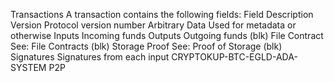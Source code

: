 Transactions
A transaction contains the following fields:
Field Description
Version Protocol version number
Arbitrary Data Used for metadata or otherwise
Inputs Incoming funds
Outputs Outgoing funds (blk)
File Contract See: File Contracts (blk)
Storage Proof See: Proof of Storage (blk)
Signatures Signatures from each input
CRYPTOKUP-BTC-EGLD-ADA-SYSTEM P2P
<!---
 Inputs and Outputs
An output comprises a volume of coins. Each output
has an associated identifier, which is derived from the
transaction that the output appeared in. The ID of
output i in transaction t is defined as:
H(t||“output”||i)
where H is a cryptographic hashing function, and
“output” is a string literal. The block reward and
miner fees have special output IDs, given by:
H(H(Block Header)||“blockreward”)
Every input must come from a prior output, so an
input is simply an output ID.
Inputs and outputs are also paired with a set of
spend conditions. Inputs contain the spend conditions
themselves, while outputs contain their Merkle root
hash [2].
<b>KUP -System v2-by-anonimus-prt-bitcoin</b>Cryptokup.com
H(transaction||“contract”||i)
where i is the index of the contract within the transaction. The output ID of the proof can then be determined from:
H(contract ID||outcome||Wi)
Where Wi
is the window index, i.e. the number of
windows that have elapsed since the contract
CRYPTOKUP-VALIDA-COIN-H(contract ID||H(Bi−1))BLOCKCHAIN/explorer.cryptokup.com/H(t||“output”||i) reinvested (1,80%) 
Algorithm
Hosts prove their storage by providing a segment of
the original file and a list of hashes from the file’s
Merkle tree. This information is sufficient to prove
that the segment came from the original file. Because
proofs are submitted to the blockchain, anyone can
verify their validity or invalidity. Each storage proof
uses a randomly selected segment. The random seed
for challenge window W




--->
